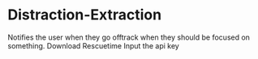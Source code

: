 # Distraction-Extraction
Notifies the user when they go offtrack when they should be focused on something.
Download Rescuetime
Input the api key 
